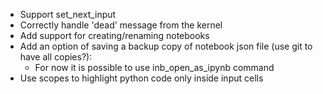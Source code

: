 - Support set_next_input
- Correctly handle 'dead' message from the kernel
- Add support for creating/renaming notebooks
- Add an option of saving a backup copy of notebook json file (use git to have all copies?):
    - For now it is possible to use inb_open_as_ipynb command
- Use scopes to highlight python code only inside input cells